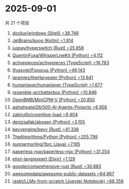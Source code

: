 # 2025-09-01

共 21 个项目

<!-- BEGIN GITHUB -->
<!-- 最后更新时间 2025-09-01 22:08:48 +0800 -->
1. [dockur/windows (Shell) ⭐38,746](https://github.com/dockur/windows)
1. [JetBrains/koog (Kotlin) ⭐1,814](https://github.com/JetBrains/koog)
1. [juspay/hyperswitch (Rust) ⭐25,958](https://github.com/juspay/hyperswitch)
1. [QuentinFuxa/WhisperLiveKit (Python) ⭐4,112](https://github.com/QuentinFuxa/WhisperLiveKit)
1. [activepieces/activepieces (TypeScript) ⭐16,763](https://github.com/activepieces/activepieces)
1. [lllyasviel/Fooocus (Python) ⭐46,143](https://github.com/lllyasviel/Fooocus)
1. [laramies/theHarvester (Python) ⭐13,641](https://github.com/laramies/theHarvester)
1. [humanlayer/humanlayer (TypeScript) ⭐1,677](https://github.com/humanlayer/humanlayer)
1. [resemble-ai/chatterbox (Python) ⭐10,846](https://github.com/resemble-ai/chatterbox)
1. [OpenBMB/MiniCPM-V (Python) ⭐20,850](https://github.com/OpenBMB/MiniCPM-V)
1. [ashishpatel26/500-AI-Agents-Projects ⭐6,956](https://github.com/ashishpatel26/500-AI-Agents-Projects)
1. [zakirullin/cognitive-load ⭐9,404](https://github.com/zakirullin/cognitive-load)
1. [denizsafak/abogen (Python) ⭐3,105](https://github.com/denizsafak/abogen)
1. [bevyengine/bevy (Rust) ⭐41,336](https://github.com/bevyengine/bevy)
1. [TheAlgorithms/Python (Python) ⭐205,799](https://github.com/TheAlgorithms/Python)
1. [gunnarmorling/1brc (Java) ⭐7,195](https://github.com/gunnarmorling/1brc)
1. [paperless-ngx/paperless-ngx (Python) ⭐31,254](https://github.com/paperless-ngx/paperless-ngx)
1. [elixir-lang/expert (Elixir) ⭐1,129](https://github.com/elixir-lang/expert)
1. [google/comprehensive-rust (Rust) ⭐30,883](https://github.com/google/comprehensive-rust)
1. [awesomedata/awesome-public-datasets ⭐64,967](https://github.com/awesomedata/awesome-public-datasets)
1. [rasbt/LLMs-from-scratch (Jupyter Notebook) ⭐68,358](https://github.com/rasbt/LLMs-from-scratch)
<!-- END GITHUB -->
